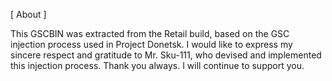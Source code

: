 [ About ]

This GSCBIN was extracted from the Retail build, based on the GSC injection process used in Project Donetsk.
I would like to express my sincere respect and gratitude to Mr. Sku-111, who devised and implemented this injection process.
Thank you always. I will continue to support you.
